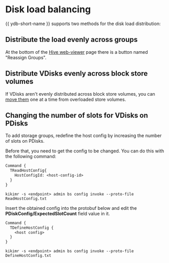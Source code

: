 # Disk load balancing

{{ ydb-short-name }} supports two methods for the disk load distribution:

## Distribute the load evenly across groups

At the bottom of the [Hive web-viewer](../embedded_monitoring/hive.md#reassign_groups) page there is a button named "Reassign Groups".

## Distribute VDisks evenly across block store volumes

If VDisks aren't evenly distributed across block store volumes, you can [move them](moving_vdisks.md#moving_vdisk) one at a time from overloaded store volumes.

## Changing the number of slots for VDisks on PDisks

To add storage groups, redefine the host config by increasing the number of slots on PDisks.

Before that, you need to get the config to be changed. You can do this with the following command:

```proto
Command {
  TReadHostConfig{
    HostConfigId: <host-config-id>
  }
}
```

```
kikimr -s <endpoint> admin bs config invoke --proto-file ReadHostConfig.txt
```

Insert the obtained config into the protobuf below and edit the **PDiskConfig/ExpectedSlotCount** field value in it.

```proto
Command {
  TDefineHostConfig {
    <host config>
  }
}
```

```
kikimr -s <endpoint> admin bs config invoke --proto-file DefineHostConfig.txt
```

